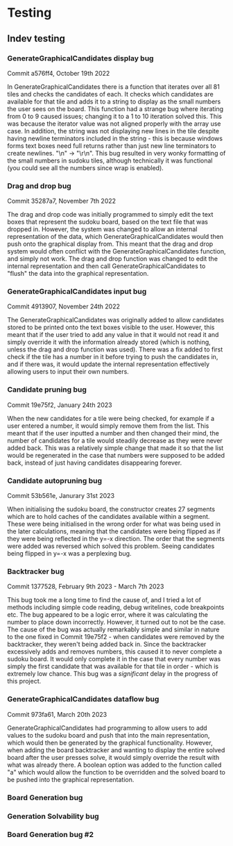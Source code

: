 # Testing

## Indev testing

### GenerateGraphicalCandidates display bug

Commit a576ff4, October 19th 2022

In GenerateGraphicalCandidates there is a function that iterates over all 81 tiles and checks the candidates of each. It checks which candidates are available for that tile and adds it to a string to display as the small numbers the user sees on the board. This function had a strange bug where iterating from 0 to 9 caused issues; changing it to a 1 to 10 iteration solved this. This was because the iterator value was not aligned properly with the array use case. In addition, the string was not displaying new lines in the tile despite having newline terminators included in the string - this is because windows forms text boxes need full returns rather than just new line terminators to create newlines. "\n" -> "\r\n". This bug resulted in very wonky formatting of the small numbers in sudoku tiles, although technically it was functional (you could see all the numbers since wrap is enabled).

### Drag and drop bug

Commit 35287a7, November 7th 2022

The drag and drop code was initially programmed to simply edit the text boxes that represent the sudoku board, based on the text file that was dropped in. However, the system was changed to allow an internal representation of the data, which GenerateGraphicalCandidates would then push onto the graphical display from. This meant that the drag and drop system would often conflict with the GenerateGraphicalCandidates function, and simply not work. The drag and drop function was changed to edit the internal representation and then call GenerateGraphicalCandidates to "flush" the data into the graphical representation. 

### GenerateGraphicalCandidates input bug

Commit 4913907, November 24th 2022

The GenerateGraphicalCandidates was originally added to allow candidates stored to be printed onto the text boxes visible to the user. However, this meant that if the user tried to add any value in that it would not read it and simply override it with the information already stored (which is nothing, unless the drag and drop function was used). There was a fix added to first check if the tile has a number in it before trying to push the candidates in, and if there was, it would update the internal representation effectively allowing users to input their own numbers.

### Candidate pruning bug

Commit 19e75f2, January 24th 2023

When the new candidates for a tile were being checked, for example if a user entered a number, it would simply remove them from the list. This meant that if the user inputted a number and then changed their mind, the number of candidates for a tile would steadily decrease as they were never added back. This was a relatively simple change that made it so that the list would be regenerated in the case that numbers were supposed to be added back, instead of just having candidates disappearing forever.

### Candidate autopruning bug

Commit 53b561e, Janurary 31st 2023

When initialising the sudoku board, the constructor creates 27 segments which are to hold caches of the candidates available within a segment. These were being initialised in the wrong order for what was being used in the later calculations, meaning that the candidates were being flipped as if they were being reflected in the y=-x direction. The order that the segments were added was reversed which solved this problem. Seeing candidates being flipped in y=-x was a perplexing bug.

### Backtracker bug

Commit 1377528, February 9th 2023 - March 7th 2023

This bug took me a long time to find the cause of, and I tried a lot of methods including simple code reading, debug writelines, code breakpoints etc. The bug appeared to be a logic error, where it was calculating the number to place down incorrectly. However, it turned out to not be the case. The cause of the bug was actually remarkably simple and similar in nature to the one fixed in Commit 19e75f2 - when candidates were removed by the backtracker, they weren't being added back in. Since the backtracker excessively adds and removes numbers, this caused it to never complete a sudoku board. It would only complete it in the case that every number was simply the first candidate that was available for that tile in order - which is extremely low chance. This bug was a *significant* delay in the progress of this project.

### GenerateGraphicalCandidates dataflow bug

Commit 973fa61, March 20th 2023

GenerateGraphicalCandidates had programming to allow users to add values to the sudoku board and push that into the main representation, which would then be generated by the graphical functionality. However, when adding the board backtracker and wanting to display the entire solved board after the user presses solve, it would simply override the result with what was already there. A boolean option was added to the function called "a" which would allow the function to be overridden and the solved board to be pushed into the graphical representation. 

### Board Generation bug

### Generation Solvability bug

### Board Generation bug #2
